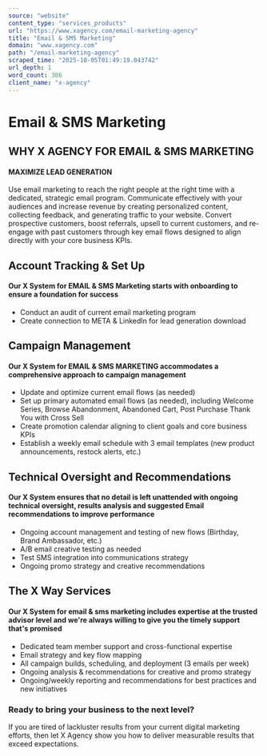 ```yaml
---
source: "website"
content_type: "services_products"
url: "https://www.xagency.com/email-marketing-agency"
title: "Email & SMS Marketing"
domain: "www.xagency.com"
path: "/email-marketing-agency"
scraped_time: "2025-10-05T01:49:19.043742"
url_depth: 1
word_count: 386
client_name: "x-agency"
---
```


# Email & SMS Marketing

## WHY X AGENCY FOR EMAIL & SMS MARKETING

#### MAXIMIZE LEAD GENERATION

Use email marketing to reach the right people at the right time with a dedicated, strategic email program. Communicate effectively with your audiences and increase revenue by creating personalized content, collecting feedback, and generating traffic to your website. Convert prospective customers, boost referrals, upsell to current customers, and re-engage with past customers through key email flows designed to align directly with your core business KPIs.

## Account Tracking & Set Up

#### Our X System for EMAIL & SMS Marketing starts with onboarding to ensure a foundation for success

*   Conduct an audit of current email marketing program
*   Create connection to META & LinkedIn for lead generation download

## Campaign Management

#### Our X System for EMAIL & SMS MARKETING accommodates a comprehensive approach to campaign management

*   Update and optimize current email flows (as needed)
*   Set up primary automated email flows (as needed), including Welcome Series, Browse Abandonment, Abandoned Cart, Post Purchase Thank You with Cross Sell
*   Create promotion calendar aligning to client goals and core business KPIs
*   Establish a weekly email schedule with 3 email templates (new product announcements, restock alerts, etc.)

## Technical Oversight and Recommendations

#### Our X System ensures that no detail is left unattended with ongoing technical oversight, results analysis and suggested Email recommendations to improve performance

*   Ongoing account management and testing of new flows (Birthday, Brand Ambassador, etc.)
*   A/B email creative testing as needed
*   Test SMS integration into communications strategy
*   Ongoing promo strategy and creative recommendations

## The X Way Services

#### Our X System for email & sms marketing includes expertise at the trusted advisor level and we're always willing to give you the timely support that's promised

*   Dedicated team member support and cross-functional expertise
*   Email strategy and key flow mapping
*   All campaign builds, scheduling, and deployment (3 emails per week)
*   Ongoing analysis & recommendations for creative and promo strategy
*   Ongoing/weekly reporting and recommendations for best practices and new initiatives

### Ready to bring your business to the next level?

If you are tired of lackluster results from your current digital marketing efforts, then let X Agency show you how to deliver measurable results that exceed expectations.